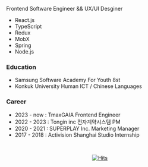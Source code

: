 Frontend Software Engineer && UX/UI Desginer
- React.js 
- TypeScript 
- Redux
- MobX
- Spring
- Node.js
       

### Education
- Samsung Software Academy For Youth 8st
- Konkuk University Human ICT / Chinese Languages 

### Career
- 2023 - now : TmaxGAIA Frontend Engineer
- 2022 - 2023 : Tongin inc 전자계약시스템 PM 
- 2020 - 2021 : SUPERPLAY Inc. Marketing Manager
- 2017 - 2018 : Activision Shanghai Studio Internship
<br>
 
<div align=center>
  
[![Hits](https://hits.seeyoufarm.com/api/count/incr/badge.svg?url=https%3A%2F%2Fgithub.com%2Fgyoogle%2Fhit-counter&count_bg=%2379C83D&title_bg=%23555555&icon=&icon_color=%23E7E7E7&title=hits&edge_flat=false)](https://hits.seeyoufarm.com)
 
</div>

 
